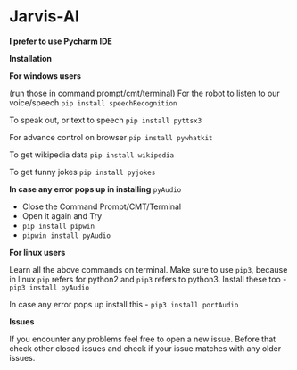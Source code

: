# Jarvis-AI

**I prefer to use Pycharm IDE**

**Installation**

**For windows users**

(run those in command prompt/cmt/terminal) For the robot to listen to our voice/speech `pip install speechRecognition`

To speak out, or text to speech `pip install pyttsx3`

For advance control on browser `pip install pywhatkit`

To get wikipedia data `pip install wikipedia`

To get funny jokes `pip install pyjokes`

**In case any error pops up in installing** `pyAudio`

- Close the Command Prompt/CMT/Terminal
- Open it again and Try
- `pip install pipwin`
- `pipwin install pyAudio`

**For linux users**

Learn all the above commands on terminal. Make sure to use `pip3`, because in linux `pip` refers for python2 and `pip3` refers to python3. Install these too - `pip3 install pyAudio`

In case any error pops up install this - `pip3 install portAudio`

**Issues**

If you encounter any problems feel free to open a new issue. Before that check other closed issues and check if your issue matches with any older issues.
